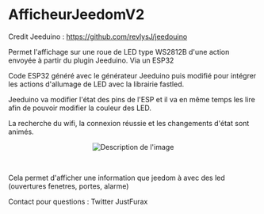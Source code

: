 # AfficheurJeedomV2
Credit Jeeduino : https://github.com/revlysJ/jeedouino

Permet l'affichage sur une roue de LED type WS2812B d'une action envoyée à partir du plugin Jeeduino. Via un ESP32

Code ESP32 généré avec le générateur Jeeduino puis modifié pour intégrer les actions d'allumage de LED avec la librairie fastled.<br/>

Jeeduino va modifier l'état des pins de l'ESP et il va en même temps les lire afin de pouvoir modifier la couleur des LED.<br/>

La recherche du wifi, la connexion réussie et les changements d'état sont animés.<br/>

<p align="center">
  <img src="https://github.com/JustFurax/AfficheurJeedomV2/assets/32780530/e0cf8b11-34b0-42c5-a385-8972c924f752" alt="Description de l'image">
</p>
<br/>

Cela permet d'afficher une information que jeedom à avec des led (ouvertures fenetres, portes, alarme)<br/>

Contact pour questions : Twitter JustFurax
